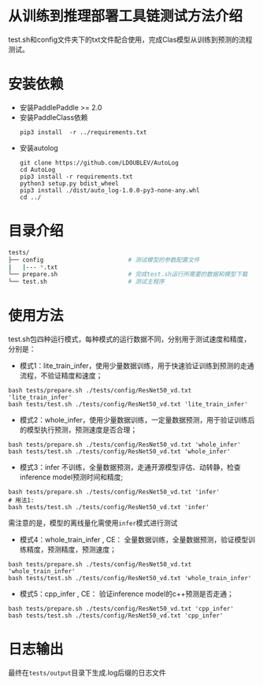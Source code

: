 
# 从训练到推理部署工具链测试方法介绍

test.sh和config文件夹下的txt文件配合使用，完成Clas模型从训练到预测的流程测试。

# 安装依赖
- 安装PaddlePaddle >= 2.0
- 安装PaddleClass依赖
    ```
    pip3 install  -r ../requirements.txt
    ```
- 安装autolog
    ```
    git clone https://github.com/LDOUBLEV/AutoLog
    cd AutoLog
    pip3 install -r requirements.txt
    python3 setup.py bdist_wheel
    pip3 install ./dist/auto_log-1.0.0-py3-none-any.whl
    cd ../
    ```

# 目录介绍

```bash
tests/
├── config                        # 测试模型的参数配置文件
|   |--- *.txt
└── prepare.sh                    # 完成test.sh运行所需要的数据和模型下载
└── test.sh                       # 测试主程序
```

# 使用方法

test.sh包四种运行模式，每种模式的运行数据不同，分别用于测试速度和精度，分别是：

- 模式1：lite_train_infer，使用少量数据训练，用于快速验证训练到预测的走通流程，不验证精度和速度；
```shell
bash tests/prepare.sh ./tests/config/ResNet50_vd.txt 'lite_train_infer'
bash tests/test.sh ./tests/config/ResNet50_vd.txt 'lite_train_infer'
```  

- 模式2：whole_infer，使用少量数据训练，一定量数据预测，用于验证训练后的模型执行预测，预测速度是否合理；
```shell
bash tests/prepare.sh ./tests/config/ResNet50_vd.txt 'whole_infer'
bash tests/test.sh ./tests/config/ResNet50_vd.txt 'whole_infer'
```  

- 模式3：infer 不训练，全量数据预测，走通开源模型评估、动转静，检查inference model预测时间和精度;
```shell
bash tests/prepare.sh ./tests/config/ResNet50_vd.txt 'infer'
# 用法1:
bash tests/test.sh ./tests/config/ResNet50_vd.txt 'infer'
```  

需注意的是，模型的离线量化需使用`infer`模式进行测试

- 模式4：whole_train_infer , CE： 全量数据训练，全量数据预测，验证模型训练精度，预测精度，预测速度；
```shell
bash tests/prepare.sh ./tests/config/ResNet50_vd.txt 'whole_train_infer'
bash tests/test.sh ./tests/config/ResNet50_vd.txt 'whole_train_infer'
```  

- 模式5：cpp_infer , CE： 验证inference model的c++预测是否走通；
```shell
bash tests/prepare.sh ./tests/config/ResNet50_vd.txt 'cpp_infer'
bash tests/test.sh ./tests/config/ResNet50_vd.txt 'cpp_infer'
```  

# 日志输出
最终在```tests/output```目录下生成.log后缀的日志文件
